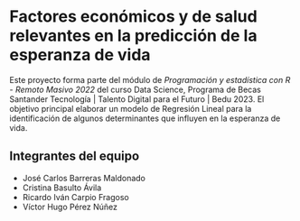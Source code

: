 # Factores económicos y de salud relevantes en la predicción de la esperanza de vida

Este proyecto forma parte del módulo de *Programación y estadística con R - Remoto Masivo 2022* del curso Data Science, Programa de Becas Santander Tecnología | Talento Digital para el Futuro | Bedu 2023. El objetivo principal elaborar un modelo de Regresión Lineal para la identificación de algunos determinantes que influyen en la esperanza de vida.

## Integrantes del equipo
* José Carlos Barreras Maldonado
* Cristina Basulto Ávila
* Ricardo Iván Carpio Fragoso
* Víctor Hugo Pérez Núñez
